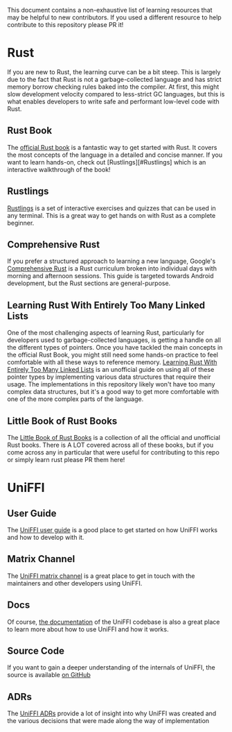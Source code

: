 This document contains a non-exhaustive list of learning resources that may be helpful to new contributors. If you used a different resource to help contribute to this repository please PR it!

# Rust

If you are new to Rust, the learning curve can be a bit steep. This is largely due to the fact that Rust is not a garbage-collected language and has strict memory borrow checking rules baked into the compiler. At first, this might slow development velocity compared to less-strict GC languages, but this is what enables developers to write safe and performant low-level code with Rust.

## Rust Book

The [official Rust book](https://doc.rust-lang.org/book/) is a fantastic way to get started with Rust. It covers the most concepts of the language in a detailed and concise manner. If you want to learn hands-on, check out [Rustlings][#Rustlings] which is an interactive walkthrough of the book!

## Rustlings

[Rustlings](https://github.com/rust-lang/rustlings) is a set of interactive exercises and quizzes that can be used in any terminal. This is a great way to get hands on with Rust as a complete beginner.

## Comprehensive Rust

If you prefer a structured approach to learning a new language, Google's [Comprehensive Rust](https://google.github.io/comprehensive-rust/) is a Rust curriculum broken into individual days with morning and afternoon sessions. This guide is targeted towards Android development, but the Rust sections are general-purpose.

## Learning Rust With Entirely Too Many Linked Lists

One of the most challenging aspects of learning Rust, particularly for developers used to garbage-collected languages, is getting a handle on all the different types of pointers. Once you have tackled the main concepts in the official Rust Book, you might still need some hands-on practice to feel comfortable with all these ways to reference memory. [Learning Rust With Entirely Too Many Linked Lists](https://rust-unofficial.github.io/too-many-lists/) is an unofficial guide on using all of these pointer types by implementing various data structures that require their usage. The implementations in this repository likely won't have too many complex data structures, but it's a good way to get more comfortable with one of the more complex parts of the language.

## Little Book of Rust Books

The [Little Book of Rust Books](https://lborb.github.io/book/) is a collection of all the official and unofficial Rust books. There is A LOT covered across all of these books, but if you come across any in particular that were useful for contributing to this repo or simply learn rust please PR them here!

# UniFFI

## User Guide

The [UniFFI user guide](https://mozilla.github.io/uniffi-rs/latest/) is a good place to get started on how UniFFI works and how to develop with it.

## Matrix Channel

The [UniFFI matrix channel](https://matrix.to/#/#uniffi:mozilla.org) is a great place to get in touch with the maintainers and other developers using UniFFI.

## Docs

Of course, [the documentation](https://docs.rs/uniffi/latest/uniffi/) of the UniFFI codebase is also a great place to learn more about how to use UniFFI and how it works.

## Source Code

If you want to gain a deeper understanding of the internals of UniFFI, the source is available [on GitHub](https://github.com/mozilla/uniffi-rs/tree/main)

## ADRs

The [UniFFI ADRs](https://github.com/mozilla/uniffi-rs/tree/main/docs/adr) provide a lot of insight into why UniFFI was created and the various decisions that were made along the way of implementation

